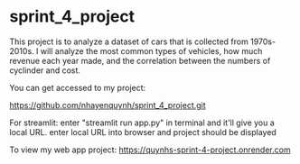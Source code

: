 # sprint_4_project
This project is to analyze a dataset of cars that is collected from 1970s-2010s. I will analyze the most common types of vehicles, how much revenue each year made, and the correlation between the numbers of cyclinder and cost. 

You can get accessed to my project:  

https://github.com/nhayenquynh/sprint_4_project.git

For streamlit: enter "streamlit run app.py" in terminal and it'll give you a local URL. enter local URL into browser and project should be displayed 

To view my web app project: https://quynhs-sprint-4-project.onrender.com